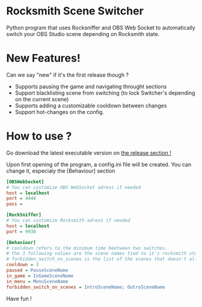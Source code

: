 # Rocksmith Scene Switcher

Python program that uses Rocksniffer and OBS Web Socket to automatically switch your OBS Studio scene depending on Rocksmith state.

# New Features!

Can we say "new" if it's the first release though ?

  - Supports pausing the game and navigating throught sections
  - Support blacklisting scene from switching (to lock Switcher's depending on the current scene)
  - Supports adding a customizable cooldown between changes
  - Support hot-changes on the config.

# How to use ? 

Go download the latest executable version on [the release section !](https://github.com/Warths/Rocksmith-Scene-Switcher/releases)

Upon first opening of the program, a config.ini file will be created. You can change it, especialy the [Behaviour] section


```ini
[OBSWebSocket]
# You can customize OBS WebSocket adress if needed 
host = localhost
port = 4444
pass = 

[RockSniffer]
# You can customize Rocksmith adress if needed 
host = localhost
port = 9938

[Behaviour]
# cooldown refers to the minimum time beetween two switches. 
# the 3 following values are the scene names tied to it's rocksmith state 
# forbidden_switch_on_scenes is the list of the scenes that doesn't allow for automatic changes once inside
cooldown = 3
paused = PauseSceneName
in_game = InGameSceneName
in_menu = MenuSceneName
forbidden_switch_on_scenes = IntroSceneName; OutroSceneName
```

Have fun !
